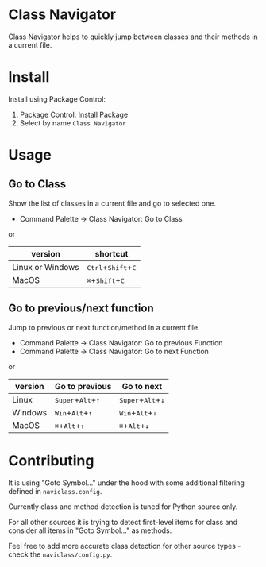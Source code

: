 # Class Navigator

Class Navigator helps to quickly jump between classes and their methods in a
current file.


# Install

Install using Package Control:

1. Package Control: Install Package
2. Select by name `Class Navigator`


# Usage

## Go to Class

Show the list of classes in a current file and go to selected one.

* Command Palette -> Class Navigator: Go to Class

or

version | shortcut
---- | ----
Linux or Windows | <kbd>Ctrl</kbd>+<kbd>Shift</kbd>+<kbd>C</kbd>
MacOS            | <kbd>⌘</kbd>+<kbd>Shift</kbd>+<kbd>C</kbd>


## Go to previous/next function

Jump to previous or next function/method in a current file.

* Command Palette -> Class Navigator: Go to previous Function
* Command Palette -> Class Navigator: Go to next Function

or

version | Go to previous | Go to next
---- | ---- | ----
Linux   | <kbd>Super</kbd>+<kbd>Alt</kbd>+<kbd>↑</kbd> | <kbd>Super</kbd>+<kbd>Alt</kbd>+<kbd>↓</kbd>
Windows | <kbd>Win</kbd>+<kbd>Alt</kbd>+<kbd>↑</kbd> | <kbd>Win</kbd>+<kbd>Alt</kbd>+<kbd>↓</kbd>
MacOS   | <kbd>⌘</kbd>+<kbd>Alt</kbd>+<kbd>↑</kbd> | <kbd>⌘</kbd>+<kbd>Alt</kbd>+<kbd>↓</kbd>


# Contributing

It is using "Goto Symbol..." under the hood with some additional filtering
defined in `naviclass.config`.

Currently class and method detection is tuned for Python source only.

For all other sources it is trying to detect first-level items for class and
consider all items in "Goto Symbol..." as methods.

Feel free to add more accurate class detection for other source types - check
the `naviclass/config.py`.
